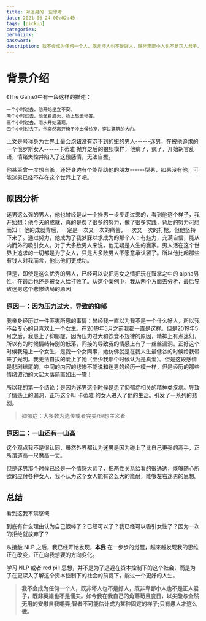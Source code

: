 ```yaml
---
title: 对迷男的一些思考
date: 2021-06-24 00:02:45
tags: [pickup]
categories: 
permalink:
password: 
description: 我不会成为任何一个人，既非坏人也不是好人，既非卑鄙小人也不是正人君子，既非英雄也不是懦夫。
---
```


# 背景介绍

《The Game》中有一段这样的描述：

```
一个小时过去，他开始坐立不安。
两个小时过去，他皱着眉头，脸上愁云惨雾。
三个小时过去、泪水开始涌现。
四个小时过去了。他突然离开椅子冲出候诊室，穿过建筑的大门。
```

上文是号称身为世界上最会泡妞没有泡不到的妞的男人------迷男，在被他追求的一个俄罗斯女人------卡蒂雅 抛弃之后的狼狈模样，他病了，疯了，开始胡言乱语，情绪失控并陷入了这段感情，无法自拔。

他甚至曾一度想自杀，还好身边有个能帮助他的朋友------型男，如果没有他，可能迷男已经不存在这个世界上了吧。

## 原因分析

迷男这么强的男人，他也曾经是从一个挫男一步步走过来的，看到他这个样子，我开始想：他今天的成就，真的是费了很多的努力，做了很多实践，背后的努力可想而知！
他的成就背后，一定是一次又一次的痛苦，一次又一次的打枪。但他坚持下来了。通过努力，他成为了我梦寐以求成为的那个人：有魅力，充满自信，能从内而外的吸引女人。对于大多数男人来说，他无疑是人生的赢家。男人活在这个世界上追求的一切都是为了女人，只是大多数男人不愿意承认罢了。所以他比起那些有钱人对我而言，他比他们更成功。

但是，即使是这么优秀的男人，已经可以说把男女之情把玩在鼓掌之中的 alpha男性，在最后也还是被女人给打败了。从这个案例中，我从两个方面去分析，最后导致迷男这个悲惨结局的原因

### 原因一：因为压力过大，导致的抑郁

我亲身经历过一件匪夷所思的事情：曾经我一直以为我不是一个什么好人，所以我不会专心的只喜欢上一个女生。在2019年5月之前我都一直是这样。但是2019年5月之后，我患上了抑郁症，因为压力过大和饮食不规律的原因，精神上有点迷幻，所以有的时候情绪特别的低落，间接的导致我的情感上有了一丝丝漏洞。正好这个时候我碰上一个女生，是我一个女同事，她仿佛就是在我人生最低谷的时候给我带来了光明。我无法自拔的爱上了她（至少我那个时候认为是真爱）。但是这段感情是悲剧结尾的，中间的内容的悲惨不能说和迷男的经历一模一样，但是经历的那些情绪波动的大起大落简直如出一辙！

所以我的第一个结论：是因为迷男这个时候是患了抑郁症相关的精神类疾病。导致了情感上的漏洞，正巧这个叫 卡蒂雅 的女人进入了他的生活。引发了一系列的悲剧。

> 抑郁症：大多数为遗传或者完美/理想主义者

### 原因二：一山还有一山高

这个观点我不是很认同，虽然外界都认为迷男是因为碰上了比自己更强的高手，正所谓道高一尺魔高一丈。

但是迷男那个时候已经是一个情感大师了，把两性关系给看的很通透，能够随心所欲的应付各种女人，我不认为这个女人能有这么大的能耐，能够左右迷男的思想。

## 总结

看到这我不禁感慨

到底有什么理由认为自己很棒了？已经可以了？我已经可以吸引女性了？因为一次的拒绝就放弃了？

从接触 NLP 之后，我已经开始发现，**本我** 在一步步的觉醒，越来越发现我的思维正在改变，正在向我想要的方向变化。

学习 NLP 或者 red pill 思想，并不是为了逃避在资本控制下的这个社会，而是为了在更深入了解这个资本控制下的社会的前提下，能过一个更好的人生。

> **我不会成为任何一个人，既非坏人也不是好人，既非卑鄙小人也不是正人君子，既非英雄也不是懦夫。如今我在我自己的角落苟且度日，以尖酸与全然无用的安慰自我嘲弄;智者不可能估计成为某种固定的样子;只有愚人才这么做。**